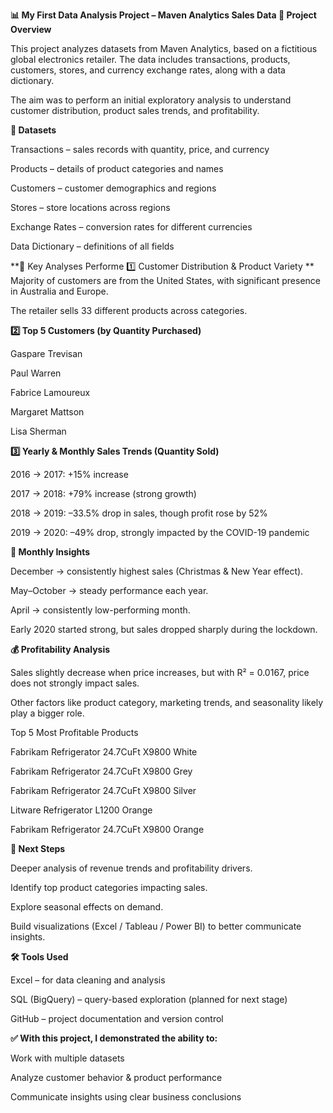 **📊 **My First Data Analysis Project – Maven Analytics Sales Data**
🔎 Project Overview**

This project analyzes datasets from Maven Analytics, based on a fictitious global electronics retailer.
The data includes transactions, products, customers, stores, and currency exchange rates, along with a data dictionary.

The aim was to perform an initial exploratory analysis to understand customer distribution, product sales trends, and profitability.

**📂 Datasets**

Transactions – sales records with quantity, price, and currency

Products – details of product categories and names

Customers – customer demographics and regions

Stores – store locations across regions

Exchange Rates – conversion rates for different currencies

Data Dictionary – definitions of all fields

**📑 Key Analyses Performe
1️⃣ Customer Distribution & Product Variety
**
Majority of customers are from the United States, with significant presence in Australia and Europe.

The retailer sells 33 different products across categories.

**2️⃣ Top 5 Customers (by Quantity Purchased)**

Gaspare Trevisan

Paul Warren

Fabrice Lamoureux

Margaret Mattson

Lisa Sherman

**3️⃣ Yearly & Monthly Sales Trends (Quantity Sold)**

2016 → 2017: +15% increase

2017 → 2018: +79% increase (strong growth)

2018 → 2019: –33.5% drop in sales, though profit rose by 52%

2019 → 2020: –49% drop, strongly impacted by the COVID-19 pandemic

**📅 Monthly Insights**

December → consistently highest sales (Christmas & New Year effect).

May–October → steady performance each year.

April → consistently low-performing month.

Early 2020 started strong, but sales dropped sharply during the lockdown.

**💰 Profitability Analysis**

Sales slightly decrease when price increases, but with R² = 0.0167, price does not strongly impact sales.

Other factors like product category, marketing trends, and seasonality likely play a bigger role.

Top 5 Most Profitable Products

Fabrikam Refrigerator 24.7CuFt X9800 White

Fabrikam Refrigerator 24.7CuFt X9800 Grey

Fabrikam Refrigerator 24.7CuFt X9800 Silver

Litware Refrigerator L1200 Orange

Fabrikam Refrigerator 24.7CuFt X9800 Orange

**🚀 Next Steps**

Deeper analysis of revenue trends and profitability drivers.

Identify top product categories impacting sales.

Explore seasonal effects on demand.

Build visualizations (Excel / Tableau / Power BI) to better communicate insights.

**🛠️ Tools Used**

Excel – for data cleaning and analysis

SQL (BigQuery) – query-based exploration (planned for next stage)

GitHub – project documentation and version control

**✅ With this project, I demonstrated the ability to:**

Work with multiple datasets

Analyze customer behavior & product performance

Communicate insights using clear business conclusions

